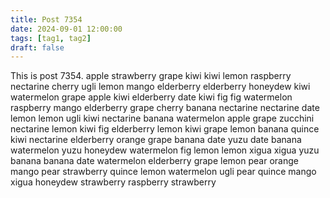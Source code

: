 ```yaml
---
title: Post 7354
date: 2024-09-01 12:00:00
tags: [tag1, tag2]
draft: false
---
```

This is post 7354.
apple
strawberry
grape
kiwi
kiwi
lemon
raspberry
nectarine
cherry
ugli
lemon
mango
elderberry
elderberry
honeydew
kiwi
watermelon
grape
apple
kiwi
elderberry
date
kiwi
fig
fig
watermelon
raspberry
mango
elderberry
grape
cherry
banana
nectarine
nectarine
date
lemon
lemon
ugli
kiwi
nectarine
banana
watermelon
apple
grape
zucchini
nectarine
lemon
kiwi
fig
elderberry
lemon
kiwi
grape
lemon
banana
quince
kiwi
nectarine
elderberry
orange
grape
banana
date
yuzu
date
banana
watermelon
yuzu
honeydew
watermelon
fig
lemon
lemon
xigua
xigua
yuzu
banana
banana
date
watermelon
elderberry
grape
lemon
pear
orange
mango
pear
strawberry
quince
lemon
watermelon
ugli
pear
quince
mango
xigua
honeydew
strawberry
raspberry
strawberry
